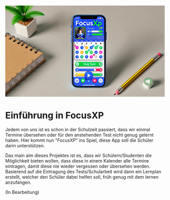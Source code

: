 ![FocusXP](focus_logo1.png)

# Einführung in FocusXP

Jedem von uns ist es schon in der Schulzeit passiert, dass wir einmal Termine übersehen oder für den anstehenden Test nicht genug gelernt haben. Hier kommt nun "FocusXP" ins Spiel, diese App soll die Schüler darin unterstützen. 

Das main aim dieses Projektes ist es, dass wir Schülern/Studenten die Möglichkeit bieten wollen, dass diese in einem Kalender alle Termine eintragen, damit diese nie wieder vergessen oder übersehen werden. Basierend auf die Eintragung des Tests/Schularbeit wird dann ein Lernplan erstellt, welcher den Schüler dabei helfen soll, früh genug mit dem lernen anzufangen.

(In Bearbeitung)

